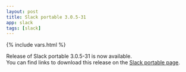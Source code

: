 ```yaml
---
layout: post
title: Slack portable 3.0.5-31
app: slack
tags: [slack]
---
```

{% include vars.html %}

Release of Slack portable 3.0.5-31 is now available.<br />
You can find links to download this release on the [Slack portable page](/app/slack-portable).